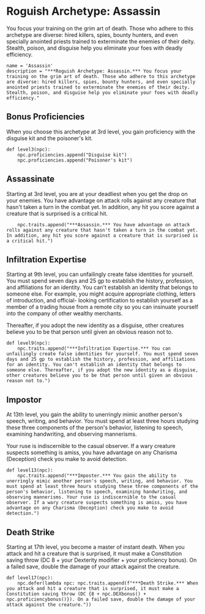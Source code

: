 # Roguish Archetype: Assassin
You focus your training on the grim art of death. Those who adhere to this archetype are diverse: hired killers, spies, bounty hunters, and even specially anointed priests trained to exterminate the enemies of their deity. Stealth, poison, and disguise help you eliminate your foes with deadly efficiency.

```
name = 'Assassin'
description = "***Roguish Archetype: Assassin.*** You focus your training on the grim art of death. Those who adhere to this archetype are diverse: hired killers, spies, bounty hunters, and even specially anointed priests trained to exterminate the enemies of their deity. Stealth, poison, and disguise help you eliminate your foes with deadly efficiency."
```

## Bonus Proficiencies
When you choose this archetype at 3rd level, you gain proficiency with the disguise kit and the poisoner's kit.

```
def level3(npc):
    npc.proficiencies.append("Disguise kit")
    npc.proficiencies.append("Poisoner's kit")
```

## Assassinate
Starting at 3rd level, you are at your deadliest when you get the drop on your enemies. You have advantage on attack rolls against any creature that hasn't taken a turn in the combat yet. In addition, any hit you score against a creature that is surprised is a critical hit.

```
    npc.traits.append("***Assassin.*** You have advantage on attack rolls against any creature that hasn't taken a turn in the combat yet. In addition, any hit you score against a creature that is surprised is a critical hit.")
```

## Infiltration Expertise
Starting at 9th level, you can unfailingly create false identities for yourself. You must spend seven days and 25 gp to establish the history, profession, and affiliations for an identity. You can't establish an identity that belongs to someone else. For example, you might acquire appropriate clothing, letters of introduction, and official- looking certification to establish yourself as a member of a trading house from a remote city so you can insinuate yourself into the company of other wealthy merchants.

Thereafter, if you adopt the new identity as a disguise, other creatures believe you to be that person until given an obvious reason not to.

```
def level9(npc):
    npc.traits.append("***Infiltration Expertise.*** You can unfailingly create false identities for yourself. You must spend seven days and 25 gp to establish the history, profession, and affiliations for an identity. You can't establish an identity that belongs to someone else. Thereafter, if you adopt the new identity as a disguise, other creatures believe you to be that person until given an obvious reason not to.")
```

## Impostor
At 13th level, you gain the ability to unerringly mimic another person's speech, writing, and behavior. You must spend at least three hours studying these three components of the person's behavior, listening to speech, examining handwriting, and observing mannerisms.

Your ruse is indiscernible to the casual observer. If a wary creature suspects something is amiss, you have advantage on any Charisma (Deception) check you make to avoid detection.

```
def level13(npc):
    npc.traits.append("***Imposter.*** You gain the ability to unerringly mimic another person's speech, writing, and behavior. You must spend at least three hours studying these three components of the person's behavior, listening to speech, examining handwriting, and observing mannerisms. Your ruse is indiscernible to the casual observer. If a wary creature suspects something is amiss, you have advantage on any Charisma (Deception) check you make to avoid detection.")
```

## Death Strike
Starting at 17th level, you become a master of instant death. When you attack and hit a creature that is surprised, it must make a Constitution saving throw (DC 8 + your Dexterity modifier + your proficiency bonus). On a failed save, double the damage of your attack against the creature.

```
def level17(npc):
    npc.defer(lambda npc: npc.traits.append(f"***Death Strike.*** When you attack and hit a creature that is surprised, it must make a Constitution saving throw (DC {8 + npc.DEXbonus() + npc.proficiencybonus()}). On a failed save, double the damage of your attack against the creature."))
```
